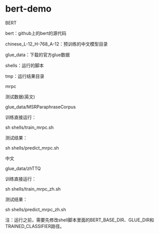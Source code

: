 # bert-demo

BERT

bert：github上的bert的源代码

chinese_L-12_H-768_A-12：预训练的中文模型目录

glue_data：下载的官方glue数据

shells：运行的脚本

tmp：运行结果目录

mrpc

测试数据(英文)

glue_data/MSRParaphraseCorpus

训练直接运行：

sh shells/train_mrpc.sh

测试结果：

sh shells/predict_mrpc.sh

中文

glue_data/zhTTQ

训练直接运行：

sh shells/train_mrpc_zh.sh

测试结果：

sh shells/predict_mrpc_zh.sh

注：运行之前，需要先修改shell脚本里面的BERT_BASE_DIR、GLUE_DIR和TRAINED_CLASSIFIER路径。
